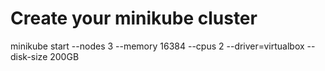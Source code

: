 # Create your minikube cluster
minikube start --nodes 3 --memory 16384 --cpus 2 --driver=virtualbox --disk-size 200GB 

